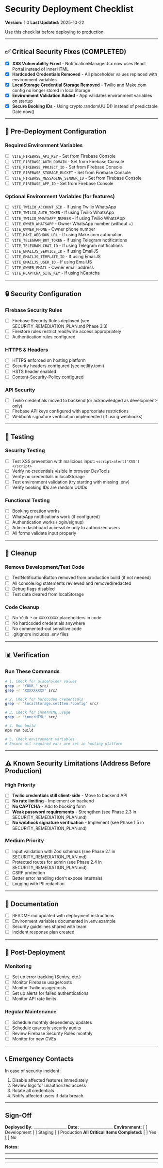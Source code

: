 # Security Deployment Checklist

**Version:** 1.0
**Last Updated:** 2025-10-22

Use this checklist before deploying to production.

---

## ✅ Critical Security Fixes (COMPLETED)

- [x] **XSS Vulnerability Fixed** - NotificationManager.tsx now uses React Portal instead of innerHTML
- [x] **Hardcoded Credentials Removed** - All placeholder values replaced with environment variables
- [x] **LocalStorage Credential Storage Removed** - Twilio and Make.com config no longer stored in localStorage
- [x] **Environment Validation Added** - App validates environment variables on startup
- [x] **Secure Booking IDs** - Using crypto.randomUUID() instead of predictable Date.now()

---

## 🔧 Pre-Deployment Configuration

### Required Environment Variables
- [ ] `VITE_FIREBASE_API_KEY` - Set from Firebase Console
- [ ] `VITE_FIREBASE_AUTH_DOMAIN` - Set from Firebase Console
- [ ] `VITE_FIREBASE_PROJECT_ID` - Set from Firebase Console
- [ ] `VITE_FIREBASE_STORAGE_BUCKET` - Set from Firebase Console
- [ ] `VITE_FIREBASE_MESSAGING_SENDER_ID` - Set from Firebase Console
- [ ] `VITE_FIREBASE_APP_ID` - Set from Firebase Console

### Optional Environment Variables (for features)
- [ ] `VITE_TWILIO_ACCOUNT_SID` - If using Twilio WhatsApp
- [ ] `VITE_TWILIO_AUTH_TOKEN` - If using Twilio WhatsApp
- [ ] `VITE_TWILIO_WHATSAPP_NUMBER` - If using Twilio WhatsApp
- [ ] `VITE_OWNER_WHATSAPP` - Owner WhatsApp number (without +)
- [ ] `VITE_OWNER_PHONE` - Owner phone number
- [ ] `VITE_MAKE_WEBHOOK_URL` - If using Make.com automation
- [ ] `VITE_TELEGRAM_BOT_TOKEN` - If using Telegram notifications
- [ ] `VITE_TELEGRAM_CHAT_ID` - If using Telegram notifications
- [ ] `VITE_EMAILJS_SERVICE_ID` - If using EmailJS
- [ ] `VITE_EMAILJS_TEMPLATE_ID` - If using EmailJS
- [ ] `VITE_EMAILJS_USER_ID` - If using EmailJS
- [ ] `VITE_OWNER_EMAIL` - Owner email address
- [ ] `VITE_HCAPTCHA_SITE_KEY` - If using hCaptcha

---

## 🔒 Security Configuration

### Firebase Security Rules
- [ ] Firebase Security Rules deployed (see SECURITY_REMEDIATION_PLAN.md Phase 3.3)
- [ ] Firestore rules restrict read/write access appropriately
- [ ] Authentication rules configured

### HTTPS & Headers
- [ ] HTTPS enforced on hosting platform
- [ ] Security headers configured (see netlify.toml)
- [ ] HSTS header enabled
- [ ] Content-Security-Policy configured

### API Security
- [ ] Twilio credentials moved to backend (or acknowledged as development-only)
- [ ] Firebase API keys configured with appropriate restrictions
- [ ] Webhook signature verification implemented (if using webhooks)

---

## 🧪 Testing

### Security Testing
- [ ] Test XSS prevention with malicious input: `<script>alert('XSS')</script>`
- [ ] Verify no credentials visible in browser DevTools
- [ ] Verify no credentials in localStorage
- [ ] Test environment validation (try starting with missing .env)
- [ ] Verify booking IDs are random UUIDs

### Functional Testing
- [ ] Booking creation works
- [ ] WhatsApp notifications work (if configured)
- [ ] Authentication works (login/signup)
- [ ] Admin dashboard accessible only to authorized users
- [ ] All forms validate input properly

---

## 🚫 Cleanup

### Remove Development/Test Code
- [ ] TestNotificationButton removed from production build (if not needed)
- [ ] All console.log statements reviewed and removed/redacted
- [ ] Debug flags disabled
- [ ] Test data cleared from localStorage

### Code Cleanup
- [ ] No `YOUR_*` or `XXXXXXXXX` placeholders in code
- [ ] No hardcoded credentials anywhere
- [ ] No commented-out sensitive code
- [ ] .gitignore includes .env files

---

## 📊 Verification

### Run These Commands
```bash
# 1. Check for placeholder values
grep -r "YOUR_" src/
grep -r "XXXXXXXXX" src/

# 2. Check for hardcoded credentials
grep -r "localStorage.setItem.*config" src/

# 3. Check for innerHTML usage
grep -r "innerHTML" src/

# 4. Run build
npm run build

# 5. Check environment variables
# Ensure all required vars are set in hosting platform
```

---

## ⚠️ Known Security Limitations (Address Before Production)

### High Priority
- [ ] **Twilio credentials still client-side** - Move to backend API
- [ ] **No rate limiting** - Implement on backend
- [ ] **No CAPTCHA** - Add to booking form
- [ ] **Weak password requirements** - Strengthen (see Phase 2.3 in SECURITY_REMEDIATION_PLAN.md)
- [ ] **No webhook signature verification** - Implement (see Phase 1.5 in SECURITY_REMEDIATION_PLAN.md)

### Medium Priority
- [ ] Input validation with Zod schemas (see Phase 2.1 in SECURITY_REMEDIATION_PLAN.md)
- [ ] Protected routes for admin (see Phase 2.4 in SECURITY_REMEDIATION_PLAN.md)
- [ ] CSRF protection
- [ ] Better error handling (don't expose internals)
- [ ] Logging with PII redaction

---

## 📝 Documentation

- [ ] README.md updated with deployment instructions
- [ ] Environment variables documented in .env.example
- [ ] Security guidelines shared with team
- [ ] Incident response plan created

---

## 🎯 Post-Deployment

### Monitoring
- [ ] Set up error tracking (Sentry, etc.)
- [ ] Monitor Firebase usage/costs
- [ ] Monitor Twilio usage/costs
- [ ] Set up alerts for failed authentications
- [ ] Monitor API rate limits

### Regular Maintenance
- [ ] Schedule monthly dependency updates
- [ ] Schedule quarterly security audits
- [ ] Review Firebase Security Rules monthly
- [ ] Monitor for new CVEs

---

## 📞 Emergency Contacts

In case of security incident:
1. Disable affected features immediately
2. Review logs for unauthorized access
3. Rotate all credentials
4. Notify affected users if data breach

---

## Sign-Off

**Deployed By:** _________________
**Date:** _________________
**Environment:** [ ] Development [ ] Staging [ ] Production
**All Critical Items Completed:** [ ] Yes [ ] No

**Notes:**
_______________________________________________
_______________________________________________
_______________________________________________

